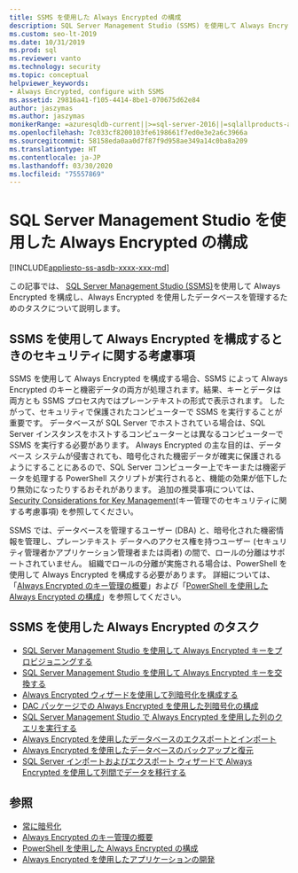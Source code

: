 ```yaml
---
title: SSMS を使用した Always Encrypted の構成
description: SQL Server Management Studio (SSMS) を使用して Always Encrypted データベースを構成し、管理するためのタスクについて説明します。
ms.custom: seo-lt-2019
ms.date: 10/31/2019
ms.prod: sql
ms.reviewer: vanto
ms.technology: security
ms.topic: conceptual
helpviewer_keywords:
- Always Encrypted, configure with SSMS
ms.assetid: 29816a41-f105-4414-8be1-070675d62e84
author: jaszymas
ms.author: jaszymas
monikerRange: =azuresqldb-current||>=sql-server-2016||=sqlallproducts-allversions||>=sql-server-linux-2017||=azuresqldb-mi-current
ms.openlocfilehash: 7c033cf8200103fe6198661f7ed0e3e2a6c3966a
ms.sourcegitcommit: 58158eda0aa0d7f87f9d958ae349a14c0ba8a209
ms.translationtype: HT
ms.contentlocale: ja-JP
ms.lasthandoff: 03/30/2020
ms.locfileid: "75557869"
---
```

# <a name="configure-always-encrypted-using-sql-server-management-studio"></a>SQL Server Management Studio を使用した Always Encrypted の構成
[!INCLUDE[appliesto-ss-asdb-xxxx-xxx-md](../../../includes/appliesto-ss-asdb-xxxx-xxx-md.md)]

この記事では、 [SQL Server Management Studio (SSMS)](../../../ssms/download-sql-server-management-studio-ssms.md)を使用して Always Encrypted を構成し、Always Encrypted を使用したデータベースを管理するためのタスクについて説明します。

## <a name="security-considerations-when-using-ssms-to-configure-always-encrypted"></a>SSMS を使用して Always Encrypted を構成するときのセキュリティに関する考慮事項

SSMS を使用して Always Encrypted を構成する場合、SSMS によって Always Encrypted のキーと機密データの両方が処理されます。結果、キーとデータは両方とも SSMS プロセス内ではプレーンテキストの形式で表示されます。 したがって、セキュリティで保護されたコンピューターで SSMS を実行することが重要です。 データベースが SQL Server でホストされている場合は、SQL Server インスタンスをホストするコンピューターとは異なるコンピューターで SSMS を実行する必要があります。 Always Encrypted の主な目的は、データベース システムが侵害されても、暗号化された機密データが確実に保護されるようにすることにあるので、SQL Server コンピューター上でキーまたは機密データを処理する PowerShell スクリプトが実行されると、機能の効果が低下したり無効になったりするおそれがあります。 追加の推奨事項については、 [Security Considerations for Key Management](overview-of-key-management-for-always-encrypted.md#security-considerations-for-key-management)(キー管理でのセキュリティに関する考慮事項) を参照してください。

SSMS では、データベースを管理するユーザー (DBA) と、暗号化された機密情報を管理し、プレーンテキスト データへのアクセス権を持つユーザー (セキュリティ管理者かアプリケーション管理者または両者) の間で、ロールの分離はサポートされていません。 組織でロールの分離が実施される場合は、PowerShell を使用して Always Encrypted を構成する必要があります。 詳細については、「[Always Encrypted のキー管理の概要](../../../relational-databases/security/encryption/overview-of-key-management-for-always-encrypted.md)」および「[PowerShell を使用した Always Encrypted の構成](../../../relational-databases/security/encryption/configure-always-encrypted-using-powershell.md)」を参照してください。 

## <a name="always-encrypted-tasks-using-ssms"></a>SSMS を使用した Always Encrypted のタスク

- [SQL Server Management Studio を使用して Always Encrypted キーをプロビジョニングする](configure-always-encrypted-keys-using-ssms.md)
- [SQL Server Management Studio を使用して Always Encrypted キーを交換する](rotate-always-encrypted-keys-using-ssms.md)
- [Always Encrypted ウィザードを使用して列暗号化を構成する](always-encrypted-wizard.md)
- [DAC パッケージでの Always Encrypted を使用した列暗号化の構成](configure-always-encrypted-using-dacpac.md)
- [SQL Server Management Studio で Always Encrypted を使用した列のクエリを実行する](always-encrypted-query-columns-ssms.md)
- [Always Encrypted を使用したデータベースのエクスポートとインポート](always-encrypted-migrate-using-bacpac.md)
- [Always Encrypted を使用したデータベースのバックアップと復元](always-encrypted-migrate-using-backup-restore.md)
- [SQL Server インポートおよびエクスポート ウィザードで Always Encrypted を使用して列間でデータを移行する](always-encrypted-migrate-using-import-export-wizard.md)

## <a name="see-also"></a>参照
- [常に暗号化](../../../relational-databases/security/encryption/always-encrypted-database-engine.md)
- [Always Encrypted のキー管理の概要](../../../relational-databases/security/encryption/overview-of-key-management-for-always-encrypted.md)
- [PowerShell を使用した Always Encrypted の構成](../../../relational-databases/security/encryption/configure-always-encrypted-using-powershell.md)
- [Always Encrypted を使用したアプリケーションの開発](always-encrypted-client-development.md)
